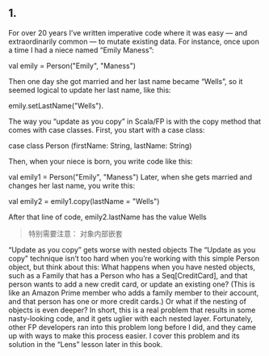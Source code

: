 ## 1. 
For over 20 years I’ve written imperative code where it was easy — and extraordinarily common — to mutate existing data. For instance, once upon a time I had a niece named “Emily Maness”: 

val emily = Person("Emily", "Maness") 

Then one day she got married and her last name became “Wells”, so it seemed logical to update her last name, like this: 

emily.setLastName("Wells").


The way you “update as you copy” in Scala/FP is with the copy method that comes with case classes. First, you start with a case class: 

case class Person (firstName: String, lastName: String) 

Then, when your niece is born, you write code like this: 

val emily1 = Person("Emily", "Maness")
Later, when she gets married and changes her last name, you write this: 

val emily2 = emily1.copy(lastName = "Wells") 

After that line of code, emily2.lastName has the value Wells


>特别需要注意： 对象内部嵌套

“Update as you copy” gets worse with nested objects The “Update as you copy” technique isn’t too hard when you’re working with this simple Person object, but think about this: What happens when you have nested objects, such as a Family that has a Person who has a Seq[CreditCard], and that person wants to add a new credit card, or update an existing one? (This is like an Amazon Prime member who adds a family member to their account, and that person has one or more credit cards.) Or what if the nesting of objects is even deeper? In short, this is a real problem that results in some nasty-looking code, and it gets uglier with each nested layer. Fortunately, other FP developers ran into this problem long before I did, and they came up with ways to make this process easier. I cover this problem and its solution in the “Lens” lesson later in this book.
 